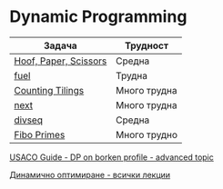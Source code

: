 # Dynamic Programming

| Задача | Трудност |
| ------ | ------ |
| [Hoof, Paper, Scissors](http://www.usaco.org/index.php?page=viewproblem2&cpid=694) | Средна |
| [fuel](https://arena.olimpiici.com/#/catalog/220/problem/100561) | Трудна |
| [Counting Tilings](https://cses.fi/problemset/task/2181) | Много трудна |
| [next](https://arena.olimpiici.com/#/catalog/49/problem/100099) | Много трудна |
| [divseq](https://arena.olimpiici.com/#/catalog/230/problem/100605) | Средна |
| [Fibo Primes](https://action.informatika.bg/problems/85) | Много трудно |

[USACO Guide - DP on borken profile - advanced topic](https://usaco.guide/adv/dp-more?lang=cpp#dp-on-broken-profile)

[Динамично оптимиране - всички лекции](http://www.informatika.bg/lectures)

